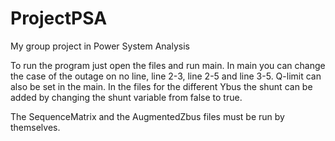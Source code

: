 # ProjectPSA
My group project in Power System Analysis

To run the program just open the files and run main.
In main you can change the case of the outage on no line, line 2-3, line 2-5 and line 3-5.
Q-limit can also be set in the main.
In the files for the different Ybus the shunt can be added by changing the shunt variable from false to true.

The SequenceMatrix and the AugmentedZbus files must be run by themselves.


